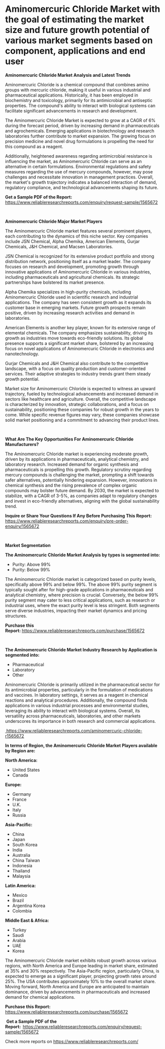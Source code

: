 <p><h1>Aminomercuric Chloride Market with the goal of estimating the market size and future growth potential of various market segments based on component, applications and end user</h1></p><p><strong>Aminomercuric Chloride Market Analysis and Latest Trends</strong></p>
<p><p>Aminomercuric Chloride is a chemical compound that combines amino groups with mercuric chloride, making it useful in various industrial and pharmaceutical applications. Historically, it has been employed in biochemistry and toxicology, primarily for its antimicrobial and antiseptic properties. The compound's ability to interact with biological systems can facilitate significant advancements in research and development.</p><p>The Aminomercuric Chloride Market is expected to grow at a CAGR of 6% during the forecast period, driven by increasing demand in pharmaceuticals and agrochemicals. Emerging applications in biotechnology and research laboratories further contribute to market expansion. The growing focus on precision medicine and novel drug formulations is propelling the need for this compound as a reagent.</p><p>Additionally, heightened awareness regarding antimicrobial resistance is influencing the market, as Aminomercuric Chloride can serve as an alternative in certain formulations. Environmental regulations and safety measures regarding the use of mercury compounds, however, may pose challenges and necessitate innovation in management practices. Overall, the market's growth trajectory indicates a balanced interaction of demand, regulatory compliance, and technological advancements shaping its future.</p></p>
<p><strong>Get a Sample PDF of the Report:&nbsp;</strong> <a href="https://www.reliableresearchreports.com/enquiry/request-sample/1565672?utm_campaign=2221&utm_medium=2&utm_source=Github&utm_content=ia&utm_term=01022025&utm_id=aminomercuric-chloride">https://www.reliableresearchreports.com/enquiry/request-sample/1565672</a></p>
<p>&nbsp;</p>
<p><strong>Aminomercuric Chloride Major Market Players</strong></p>
<p><p>The Aminomercuric Chloride market features several prominent players, each contributing to the dynamics of this niche sector. Key companies include JSN Chemical, Alpha Chemika, American Elements, Gurjar Chemicals, J&H Chemical, and Macsen Laboratories.</p><p>JSN Chemical is recognized for its extensive product portfolio and strong distribution network, positioning itself as a market leader. The company focuses on research and development, promoting growth through innovative applications of Aminomercuric Chloride in various industries, including pharmaceuticals and agricultural chemicals. Its strategic partnerships have bolstered its market presence.</p><p>Alpha Chemika specializes in high-purity chemicals, including Aminomercuric Chloride used in scientific research and industrial applications. The company has seen consistent growth as it expands its customer base in emerging markets. Future growth prospects remain positive, driven by increasing research activities and demand in laboratories.</p><p>American Elements is another key player, known for its extensive range of elemental chemicals. The company emphasizes sustainability, driving its growth as industries move towards eco-friendly solutions. Its global presence supports a significant market share, bolstered by an increasing focus on novel applications of Aminomercuric Chloride in electronics and nanotechnology.</p><p>Gurjar Chemicals and J&H Chemical also contribute to the competitive landscape, with a focus on quality production and customer-oriented services. Their adaptive strategies to industry trends grant them steady growth potential.</p><p>Market size for Aminomercuric Chloride is expected to witness an upward trajectory, fueled by technological advancements and increased demand in sectors like healthcare and agriculture. Overall, the competitive landscape is characterized by innovation, strategic collaborations, and a focus on sustainability, positioning these companies for robust growth in the years to come. While specific revenue figures may vary, these companies showcase solid market positioning and a commitment to advancing their product lines.</p></p>
<p>&nbsp;</p>
<p><strong>What Are The Key Opportunities For Aminomercuric Chloride Manufacturers?</strong></p>
<p><p>The Aminomercuric Chloride market is experiencing moderate growth, driven by its applications in pharmaceuticals, analytical chemistry, and laboratory research. Increased demand for organic synthesis and pharmaceuticals is propelling this growth. Regulatory scrutiny regarding mercury compounds is challenging the market, prompting a shift towards safer alternatives, potentially hindering expansion. However, innovations in chemical synthesis and the rising prevalence of complex organic compounds may bolster future demand. By 2030, the market is expected to stabilize, with a CAGR of 3-5%, as companies adapt to regulatory changes and invest in eco-friendly alternatives, aligning with the global sustainability trend.</p></p>
<p><strong>Inquire or Share Your Questions If Any Before Purchasing This Report:</strong> <a href="https://www.reliableresearchreports.com/enquiry/pre-order-enquiry/1565672?utm_campaign=2221&utm_medium=2&utm_source=Github&utm_content=ia&utm_term=01022025&utm_id=aminomercuric-chloride">https://www.reliableresearchreports.com/enquiry/pre-order-enquiry/1565672</a></p>
<p>&nbsp;</p>
<p><strong>Market Segmentation</strong></p>
<p><strong>The Aminomercuric Chloride Market Analysis by types is segmented into:</strong></p>
<p><ul><li>Purity: Above 99%</li><li>Purity: Below 99%</li></ul></p>
<p><p>The Aminomercuric Chloride market is categorized based on purity levels, specifically above 99% and below 99%. The above 99% purity segment is typically sought after for high-grade applications in pharmaceuticals and analytical chemistry, where precision is crucial. Conversely, the below 99% purity segment may cater to less critical applications, such as research or industrial uses, where the exact purity level is less stringent. Both segments serve diverse industries, impacting their market dynamics and pricing structures.</p></p>
<p><strong>Purchase this Report:&nbsp;</strong><a href="https://www.reliableresearchreports.com/purchase/1565672?utm_campaign=2221&utm_medium=2&utm_source=Github&utm_content=ia&utm_term=01022025&utm_id=aminomercuric-chloride">https://www.reliableresearchreports.com/purchase/1565672</a></p>
<p>&nbsp;</p>
<p><strong>The Aminomercuric Chloride Market Industry Research by Application is segmented into:</strong></p>
<p><ul><li>Pharmaceutical</li><li>Laboratory</li><li>Other</li></ul></p>
<p><p>Aminomercuric Chloride is primarily utilized in the pharmaceutical sector for its antimicrobial properties, particularly in the formulation of medications and vaccines. In laboratory settings, it serves as a reagent in chemical reactions and analytical procedures. Additionally, the compound finds applications in various industrial processes and environmental studies, leveraging its ability to interact with biological systems. Overall, its versatility across pharmaceuticals, laboratories, and other markets underscores its importance in both research and commercial applications.</p></p>
<p><a href="https://www.reliableresearchreports.com/aminomercuric-chloride-r1565672?utm_campaign=2221&utm_medium=2&utm_source=Github&utm_content=ia&utm_term=01022025&utm_id=aminomercuric-chloride">&nbsp;https://www.reliableresearchreports.com/aminomercuric-chloride-r1565672</a></p>
<p><strong>In terms of Region, the Aminomercuric Chloride Market Players available by Region are:</strong></p>
<p>
    <p> <strong> North America: </strong>
        <ul>
            <li>United States</li>
            <li>Canada</li>
        </ul>
        </p> 
    <p> <strong> Europe: </strong>
        <ul>
            <li>Germany</li>
            <li>France</li>
            <li>U.K.</li>
            <li>Italy</li>
            <li>Russia</li>
        </ul>
        </p> 
    <p> <strong> Asia-Pacific: </strong>
        <ul>
            <li>China</li>
            <li>Japan</li>
            <li>South Korea</li>
            <li>India</li>
            <li>Australia</li>
            <li>China Taiwan</li>
            <li>Indonesia</li>
            <li>Thailand</li>
            <li>Malaysia</li>
        </ul>
        </p> 
    <p> <strong> Latin America: </strong>
        <ul>
            <li>Mexico</li>
            <li>Brazil</li>
            <li>Argentina Korea</li>
            <li>Colombia</li>
        </ul>
        </p> 
    <p> <strong> Middle East & Africa: </strong>
        <ul>
            <li>Turkey</li>
            <li>Saudi</li>
            <li>Arabia</li>
            <li>UAE</li>
            <li>Korea</li>
        </ul>
    </p>
    </p>
<p><p>The Aminomercuric Chloride market exhibits robust growth across various regions, with North America and Europe leading in market share, estimated at 35% and 30% respectively. The Asia-Pacific region, particularly China, is expected to emerge as a significant player, projecting growth rates around 25%. The USA contributes approximately 10% to the overall market share. Moving forward, North America and Europe are anticipated to maintain dominance, driven by advancements in pharmaceuticals and increased demand for chemical applications.</p></p>
<p><strong>Purchase this Report: </strong><a href="https://www.reliableresearchreports.com/purchase/1565672?utm_campaign=2221&utm_medium=2&utm_source=Github&utm_content=ia&utm_term=01022025&utm_id=aminomercuric-chloride">https://www.reliableresearchreports.com/purchase/1565672</a></p>
<p>&nbsp;<strong>Get a Sample PDF of the Report:&nbsp;&nbsp;</strong><a href="https://www.reliableresearchreports.com/enquiry/request-sample/1565672?utm_campaign=2221&utm_medium=2&utm_source=Github&utm_content=ia&utm_term=01022025&utm_id=aminomercuric-chloride">https://www.reliableresearchreports.com/enquiry/request-sample/1565672</a></p>
<p><strong></strong></p>
<p>Check more reports on <a href="https://www.reliableresearchreports.com/?utm_campaign=2221&utm_medium=2&utm_source=Github&utm_content=ia&utm_term=01022025&utm_id=aminomercuric-chloride">https://www.reliableresearchreports.com/</a></p>
